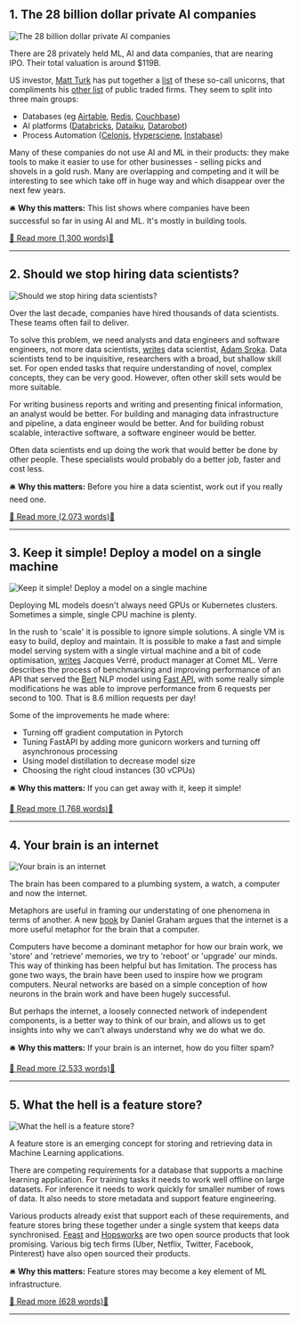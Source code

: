 ## 1. The 28 billion dollar private AI companies

![The 28 billion dollar private AI companies](https://ortom.co.uk/assets/images/newsletter/issue_19/james-lee-qSf_4bNsoWc-unsplash.jpeg)

There are 28 privately held ML, AI and data companies, that are nearing IPO. Their total valuation is around $119B.

US investor, [Matt Turk](https://www.linkedin.com/in/turck/) has put together a  [list](https://mattturck.com/emergingmad/) of these so-call unicorns, that compliments his [other list](https://mattturck.com/madindex/) of public traded firms.  They seem to split into three main groups:

- Databases (eg [Airtable](https://airtable.com/), [Redis](https://redislabs.com/), [Couchbase](https://www.couchbase.com/))
- AI platforms  ([Databricks](https://databricks.com/), [Dataiku](https://www.dataiku.com/), [Datarobot](https://www.datarobot.com/))
- Process Automation ([Celonis](https://www.celonis.com/), [Hypersciene](https://hyperscience.com/), [Instabase](https://instabase.com/?ib=v2))

Many of these companies do not use AI and ML in their products: they make tools to make it easier to use for other businesses - selling picks and shovels in a gold rush. Many are overlapping and competing and it will be interesting to see which take off in huge way and which disappear over the next few years.

🛎️ **Why this matters:** This list shows where companies have been successful so far in using AI and ML. It's mostly in building tools.

[📖 Read more (1,300 words)📖](https://mattturck.com/emergingmad/)


---

## 2. Should we stop hiring data scientists?

![Should we stop hiring data scientists?](https://ortom.co.uk/assets/images/newsletter/issue_19/clem-onojeghuo-fY8Jr4iuPQM-unsplash.jpeg)

Over the last decade, companies have hired thousands of data scientists. These teams often fail to deliver. 

To solve this problem, we need analysts and data engineers and software engineers, not more data scientists, [writes](https://towardsdatascience.com/why-you-shouldnt-hire-more-data-scientists-3188a1597fa3) data scientist, [Adam Sroka](https://www.linkedin.com/in/aesroka/). Data scientists tend to be inquisitive, researchers with a broad, but shallow skill set. For open ended tasks that require understanding of novel, complex concepts, they can be very good. However, often other skill sets would be more suitable.  

For writing business reports and writing and presenting finical information, an analyst would be better. For building and managing data infrastructure and pipeline, a data engineer would be better. And for building robust scalable, interactive software, a software engineer would be better. 

Often data scientists end up doing the work that would better be done by other people. These specialists would probably do a better job, faster and cost less. 

🛎️ **Why this matters:** Before you hire a data scientist, work out if you really need one.

[📖 Read more (2,073 words)📖](https://towardsdatascience.com/why-you-shouldnt-hire-more-data-scientists-3188a1597fa3)


---

## 3. Keep it simple! Deploy a model on a single machine

![Keep it simple! Deploy a model on a single machine](https://ortom.co.uk/assets/images/newsletter/issue_19/david-van-dijk-3LTht2nxd34-unsplash.jpeg)

Deploying ML models doesn't always need GPUs or Kubernetes clusters. Sometimes a simple, single CPU machine is plenty.

In the rush to 'scale' it is possible to ignore simple solutions. A single VM is easy to build, deploy and maintain. It is possible to make a fast and simple model serving system with a single virtual machine and a bit of code optimisation, [writes](https://www.comet.ml/site/how-to-10x-throughput-when-serving-hugging-face-models-without-a-gpu/) Jacques Verré, product manager at Comet ML. Verre describes the process of benchmarking and improving performance of an API that served the [Bert](https://huggingface.co/transformers/model_doc/bert.html) NLP model using [Fast API](https://fastapi.tiangolo.com/), with some really simple modifications he was able to improve performance from 6 requests per second to 100. That is 8.6 million requests per day!

Some of the improvements he made where:

- Turning off gradient computation in Pytorch
- Tuning FastAPI by adding more gunicorn workers and turning off asynchronous processing
- Using model distillation to decrease model size
- Choosing the right cloud instances (30 vCPUs)

🛎️ **Why this matters:** If you can get away with it, keep it simple!

[📖 Read more (1,768 words)📖](https://www.comet.ml/site/how-to-10x-throughput-when-serving-hugging-face-models-without-a-gpu/)


---

## 4. Your brain is an internet

![Your brain is an internet](https://ortom.co.uk/assets/images/newsletter/issue_19/640px-Gray's_Anatomy_plate_517_brain.png)

The brain has been compared to a plumbing system, a watch, a computer and now the internet.

Metaphors are useful in framing our understating of one phenomena in terms of another. A new [book](https://www.berfrois.com/2021/05/an-internet-in-your-head-by-daniel-graham/) by Daniel Graham argues that the internet is a more useful metaphor for the brain that a computer.

Computers have become a dominant metaphor for how our brain work, we 'store' and 'retrieve' memories,  we try to 'reboot' or 'upgrade' our minds. This way of thinking has been helpful but has limitation. The process has gone two ways, the brain have been used to inspire how we program computers. Neural networks are based on a simple conception of how neurons in the brain work and have been hugely successful.

But perhaps the internet, a loosely connected network of independent components, is a better way to think of our brain, and allows us to get insights into why we can't always understand why we do what we do.

🛎️ **Why this matters:** If your brain is an internet, how do you filter spam?

[📖 Read more (2,533 words)📖](https://www.berfrois.com/2021/05/an-internet-in-your-head-by-daniel-graham/)


---

## 5. What the hell is a feature store?

![What the hell is a feature store?](https://ortom.co.uk/assets/images/newsletter/issue_19/jessica-johnston-nnH2l-k77nc-unsplash.jpeg)

A feature store is an emerging concept for storing and retrieving data in Machine Learning applications.

There are competing requirements for a database that supports a machine learning application. For training tasks it needs to work well offline on large datasets. For inference it needs to work quickly for smaller number of rows of data. It also needs to store metadata and support feature engineering. 

Various products already exist that support each of these requirements, and feature stores bring these together under a single system that keeps data synchronised. [Feast](https://github.com/feast-dev/feast) and [Hopsworks](https://github.com/feast-dev/feast) are two open source products that look promising. Various big tech firms (Uber, Netflix, Twitter, Facebook, Pinterest) have also open sourced their products.

🛎️ **Why this matters:** Feature stores may become a key element of ML infrastructure.

[📖 Read more (628 words)📖](https://docs.featurestore.org/)


---